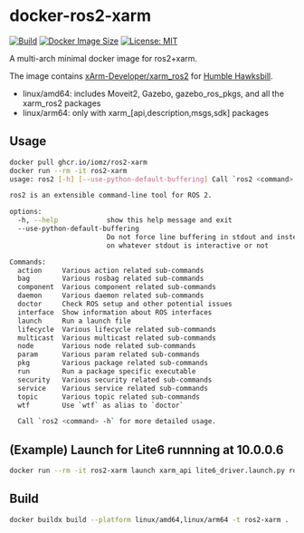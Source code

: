 # docker-ros2-xarm

[![Build](https://github.com/iomz/docker-ros2-xarm/actions/workflows/build.yml/badge.svg)](https://github.com/iomz/docker-ros2-xarm/actions/workflows/build.yml)
[![Docker Image Size](https://ghcr-badge.egpl.dev/iomz/docker-ros2-xarm/size?label=Image%20Size)](https://github.com/iomz/docker-ros2-xarm/pkgs/container/ros2-xarm)
[![License: MIT](https://img.shields.io/badge/License-MIT-yellow.svg)](https://opensource.org/licenses/MIT)

A multi-arch minimal docker image for ros2+xarm.

The image contains [xArm-Developer/xarm_ros2](https://github.com/xarm-developer/xarm_ros2/tree/humble) for [Humble Hawksbill](https://docs.ros.org/en/humble/Releases/Release-Humble-Hawksbill.html).

- linux/amd64: includes Moveit2, Gazebo, gazebo_ros_pkgs, and all the xarm_ros2 packages
- linux/arm64: only with xarm\_[api,description,msgs,sdk] packages

## Usage

```bash
docker pull ghcr.io/iomz/ros2-xarm
docker run --rm -it ros2-xarm
usage: ros2 [-h] [--use-python-default-buffering] Call `ros2 <command> -h` for more detailed usage. ...

ros2 is an extensible command-line tool for ROS 2.

options:
  -h, --help            show this help message and exit
  --use-python-default-buffering
                        Do not force line buffering in stdout and instead use the python default buffering, which might be affected by PYTHONUNBUFFERED/-u and depends
                        on whatever stdout is interactive or not

Commands:
  action     Various action related sub-commands
  bag        Various rosbag related sub-commands
  component  Various component related sub-commands
  daemon     Various daemon related sub-commands
  doctor     Check ROS setup and other potential issues
  interface  Show information about ROS interfaces
  launch     Run a launch file
  lifecycle  Various lifecycle related sub-commands
  multicast  Various multicast related sub-commands
  node       Various node related sub-commands
  param      Various param related sub-commands
  pkg        Various package related sub-commands
  run        Run a package specific executable
  security   Various security related sub-commands
  service    Various service related sub-commands
  topic      Various topic related sub-commands
  wtf        Use `wtf` as alias to `doctor`

  Call `ros2 <command> -h` for more detailed usage.
```

## (Example) Launch for Lite6 runnning at 10.0.0.6

```bash
docker run --rm -it ros2-xarm launch xarm_api lite6_driver.launch.py robot_ip:=10.0.0.6
```

## Build

```bash
docker buildx build --platform linux/amd64,linux/arm64 -t ros2-xarm .
```
